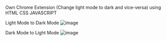 Own Chrome Extension (Change light mode to dark and vice-versa) using 
HTML 
CSS 
JAVASCRIPT 

Light Mode to Dark Mode
![image](https://user-images.githubusercontent.com/121380696/226100825-f5b6229f-97ac-4520-a2cf-87bd50f931e4.png)

Dark Mode to Light Mode
![image](https://user-images.githubusercontent.com/121380696/226100970-de1ec762-5c5c-4a2d-8cf0-71ab0c9014cb.png)

